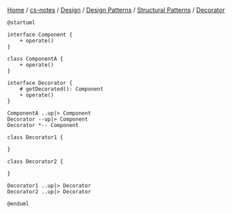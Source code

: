 [Home](https://mengxianbin.github.io) /
[cs-notes](https://mengxianbin.github.io/cs-notes/site) /
[Design](https://mengxianbin.github.io/cs-notes/site/Design) /
[Design Patterns](https://mengxianbin.github.io/cs-notes/site/Design/Design%20Patterns) /
[Structural Patterns](https://mengxianbin.github.io/cs-notes/site/Design/Design%20Patterns/Structural%20Patterns) /
[Decorator](https://mengxianbin.github.io/cs-notes/site/Design/Design%20Patterns/Structural%20Patterns/Decorator)

```puml
@startuml

interface Component {
    + operate()
}

class ComponentA {
    + operate()
}

interface Decorator {
    # getDecorated(): Component
    + operate()
}

ComponentA ..up|> Component
Decorator --up|> Component
Decorator *-- Component

class Decorator1 {

}

class Decorator2 {
    
}

Decorator1 ..up|> Decorator
Decorator2 ..up|> Decorator

@enduml
```
